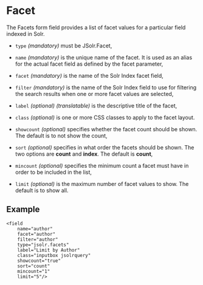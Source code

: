 # Facet

The Facets form field provides a list of facet values for a particular field indexed in Solr.

* `type` _\(mandatory\)_ must be JSolr.Facet,

* `name` _\(mandatory\)_ is the unique name of the facet. It is used as an alias for the actual facet field as defined by the facet parameter,

* `facet` _\(mandatory\)_ is the name of the Solr Index facet field,

* `filter` _\(mandatory\)_ is the name of the Solr Index field to use for filtering the search results when one or more facet values are selected,

* `label` _\(optional\)_ _\(translatable\)_ is the descriptive title of the facet,

* `class` _\(optional\)_ is one or more CSS classes to apply to the facet layout.

* `showcount` _\(optional\)_ specifies whether the facet count should be shown. The default is to not show the count,

* `sort` _\(optional\)_ specifies in what order the facets should be shown. The two options are **count** and **index**. The default is **count**,

* `mincount` _\(optional\)_ specifies the minimum count a facet must have in order to be included in the list,

* `limit` _\(optional\)_ is the maximum number of facet values to show. The default is to show all.

## Example

```
<field
    name="author"
    facet="author"
    filter="author"
    type="jsolr.facets"
    label="Limit by Author"
    class="inputbox jsolrquery"
    showcount="true"
    sort="count"
    mincount="1"
    limit="5"/>
```



